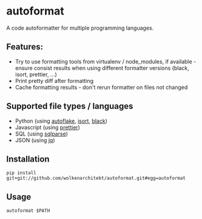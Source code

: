 # autoformat

A code autoformatter for multiple programming languages.

## Features:
* Try to use formatting tools from virtualenv / node_modules, if available - 
  ensure consist results when using different formatter versions (black, isort, prettier, ...) 
* Print pretty diff after formatting
* Cache formatting results - don't rerun formatter on files not changed

## Supported file types / languages

* Python (using [autoflake](https://pypi.org/project/autoflake/), [isort](https://github.com/PyCQA/isort), [black](https://black.readthedocs.io/en/stable/))
* Javascript (using [prettier](https://prettier.io/))
* SQL (using [sqlparse](https://pypi.org/project/sqlparse/))
* JSON (using [jq](https://stedolan.github.io/jq/))

## Installation
```
pip install git+git://github.com/wolkenarchitekt/autoformat.git#egg=autoformat
```

## Usage
```
autoformat $PATH
```
